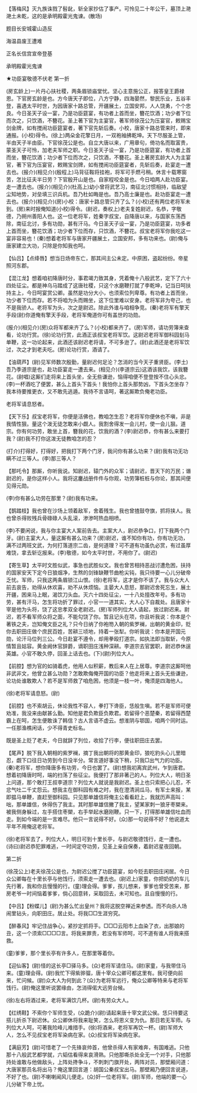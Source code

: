 <!-- { "loadSidebar": true } -->
【落梅风】灭九族诛戮了髫龀，斩全家抄估了事产。可怜见二十年公干，墓顶上滟滟土未乾，这的是承明殿霍光鬼谏。(散场)

题目长安城霍山造反

海温县废王遭难

正名长信宫宣帝登基

承明殿霍光鬼谏
　

★功臣宴敬德不伏老
第一折

(房玄龄上)一片丹心扶社稷，两条眉锁庙堂忧。坚心主意施公正，报答皇王爵禄恩。下官房玄龄是也。方今唐天子即位，八方宁静，四海晏然，黎民乐业，五谷丰登，喜遇太平时世，为因唐家十路总管，开疆展土，立国安邦，人人饶勇，个个忠良。今日圣天子设一宴，乃是功臣筵宴，有功者上首而坐，簪花饮酒；功少者下位而次之，只饮酒，不簪花。圣上著下官为主宴官，著军师徐茂公为压宴官，敕赐宝剑金牌，如有搅闹功臣筵宴者，著下官先斩后奏。小校，唐家十路总管来时，即来通报。(小校)得令。(徐上)两朵金花擎日月，一双袍袖拂乾坤。天下尽服圣上管，半由天子半由臣。下官徐茂公是也。自立大唐以来，广用章句，倚功名而取富贵，蒙圣天子可怜，加老夫军师之职。今日圣天子设一宴，乃是功臣筵宴，有功者上首而坐，簪花饮酒；功少者下位而次之，只饮酒，不簪花。圣上著房玄龄大人为主宴官，著下官为压宴官，敕赐宝剑牌，如有搅闹功臣筵宴者，先斩后奏，赴宴走一遭去也。(报介)(相见介)(殷程上)马背征鞍将挂袍，将军可手燃弓稍。休言十载寒窗苦，怎比征夫半日劳？下官殷开山是也。自家程咬金是也。今日咱两人赴功臣宴。走一遭去也。(报介)(相见介)(杜高上)幼小曾将武艺习，南征北讨惯相持，临敌望尘知地势，对垒填三识兵机。吾乃杜如晦是也。吾乃高士廉是也。赴功臣宴走一遭去也。(报介)(相见介)(房)小校：唐家十路总管只齐了么？(小校)还有两位老将军未到。(房)来时报俺知道(小校)得令。(尉迟，奏权上)老夫复姓尉迟，名恭，字敬德，乃朔州善阳人也。这一位老将军，姓秦字叔宝，自降唐以来，与国家东荡西除，南征北讨，多有功勋，甚有汗马。今日圣天子设一宴，乃是功臣筵宴，功多者上首而坐，簪花饮酒；功少者下位而存，只饮酒，不簪花。叔宝老将军你我吃这一宴非容易也！(秦)想着老将军与唐家开疆展土，立国安邦，多有功来也。(尉)俺与唐家建立大功，只除是你知我也呵。

【仙吕】【点绛唇】想当日炀帝东亡，那其间主公未定。中原困，盗起纷纷。帝星照河东郡。

【混江龙】想着咱初降唐时分，事君竭力致其身，凭着俺十八般武艺，定下了六十四处征尘。都是神乌马踏成了这唐社稷，只这个水磨鞭打就了李乾坤，记当日呵扶持主上，今日呵宴赏公卿。虽然是功分大小，也须索位列卑尊。有功者上首而坐，功少者下位而存。若不将咱为头而赐坐，这下位里难以安身。老将军非为夸己，也不是我骄人。老将军为头，次之是尉迟。除此外谁与咱相争竞。(秦)老将军有擎天手段(尉)你道俺有擎天手段，老将军俺道你可有盖世的功勋。

(报介)(相见介)(房)众将军都来齐了么？(小校)都来齐了。(房)军师，请功劳簿来查看，论功行赏。(徐)论功行赏，此酒正该叔宝老将军饮。这尉迟老将军御科园刬马单鞭，这一功论起来，此酒还该尉迟老将请，不可多逊了。(尉)此酒还是老将军饮过，次之才到老夫吃。(房)论功行赏，酒请了。

【油葫芦】(尉)见军师数次殷勤，量尉迟何足沦？怎消的当今天子重贤臣。(李土)吾乃季道宗是也，赴功臣宴走一遭去来。(相见介)(李道宗云)这酒该我饮，该我簪花。(尉唱)这厮们走将来上首头坐，全无些谦逊，恼得咱便不登登按不住心头忿。(李)一杯酒吃了便罢，甚么上首头下首头！我怕你上首头那势凶，下首头怎坐存？我本待要推更衣，又不敢先逃遁。我待不言语呵，著这厮欺负俺老功臣。

老将军请息怒者。

【天下乐】叔宝老将军，你便是活佛也，教咱怎生忍？老将军你便休也不嗔，非是我情性狠。量这个泼无徒怎敢来小觑人。我割舍得发一会儿村，使一会儿狠。道宗。你有何功劳，敢坐上首，簪我的花，饮我的酒？(李)尉迟恭，你有甚么来要打我？(尉)我不打你这泼无徒教咱怎的忍？

(打介)打得好，打得好，把我打下两个门牙，我问你有甚么功来？(尉)我有功无功瞒不过三等人。(李)那三等人？

【那吒令】那厮，你听我说。知尉迟，辕门外的众军；请尉迟，晋天下的万民；谮尉迟的，是你这样小人。我将这鏖战册件件与你观，功劳簿桩桩与你论，那其间便见得元勋。

(李)你有甚么功劳在那里？(尉)我有功来。

【鹊踏枝】我也曾在沙场上领着敌军，舍着残生。我也曾揸鼓夺旗，抓将挟人。我也曾杀得败残兵骨碌碌人头乱滚，渗渗呵热血相喷。

(李)不要闲说，我与你主宴大人案前告去。主案大人，尉迟恭争口，打下我两个门牙。(尉)主宴大人，量这厮有甚么功来？(房)尉迟，谁不知你有功，你有功无功，满不过两班文武，为何打落道宗二齿，是何道理？可不道有功虽仇必赏，有过虽厚难饶，拿去斩讫报来。(李)敬德，如今太平时世，不用你了。(尉迟)

【寄生草】太平时文胜似武，事急也武胜似文。我也曾苦相持恶战讨遭危困，扶持的国家安天下定今日狼烟净，生熬的剑锋缺鞭节曲枪尖钝，我只待要一心儿分破帝乏忧。军师，只我这两条眉锁江山恨。(徐)老将军，这才是你不该了。我与众大人前去哀告，劝得从休欢喜，劝不从休烦恼。主晏大人息怒，那尉迟舍死忘生，展土开疆，困来马上眠，渴饮刀头血。灭六十四处征尘，一十八处擅改年号。多有功劳，甚有汗马，怎生将功折了罪过，小官一一道其实，大人心下自裁处。且唐家十宰是他为头将，饶了这忠孝双全老尉迟。(房)军师列位大人请起，放过尉迟来。尉迟，若不看军师众将之面，不能勾饶了你。暂且记头在项，你且听我说：你本是个著铁之夫，岂知俺文臣之礼？只今日纳了你袍笏入朝的紫罗襕，出朝的黄金印，贬你去职田庄做个庶民百姓，苦耕三顷地，持着一张犁。你听我说：你本是开国元勋，论汗马位列三公。今日赴宴不遵令，却用拳殴打道宗。如执法即当取斩，今原情暂且姑容。黄金阙休官辞爵，谪职田庄浅种深耕。李道宗去官罢职，尉迟恭休逞英雄。小官不敢久停，回圣上话去也。(下)(尉)列位大人。

【前腔】想为官的如骑着虎，他用人似积薪，教后来人在上居尊。李道宗这厮呵他非武非文，他曾立甚么功勋？怎敢欺侮俺开国的功臣？他走将来上首头无些谦逊，论功处谁敢欺人？若不是军师救了咱危困，他须是一枝一叶，俺须是四海他人。

(徐)老将军请息怒。(尉)

【前腔】也不索胡云，休论我性不容人，拳打下谗臣，恁般生嗔。若不是军师可便劝准，我没来由献甚么勤。知他是君负欺臣负欺君。若留得个恶楚秦，若留得西楚霸上在呵，怎生便敢诛了韩信？古人言语不虚云。想淮阴与鄂国，咱两个同时运。一任那渔樵闲话，少不得青史标名。

既是圣上贬了老夫，今日就辞了列位，收拾了行李，便往职田庄去罢。

【尾声】脱下我入朝相的紫罗襕，摘丁我出朝将的那黄金印，狼吃豹头心儿里暗忍，觑下口往日功劳到今日没半分。常言道好事没下稍，只我□出气力的功臣。(秦)老将军，想你降唐多有功劳，今日也罢了。(尉)想我初离宾武州，乍到唐君。想着初降唐时呵，端的扫荡了些征尘。我便打了那非著己的人。列位大人，明日圣上问道，那个敢打王叔李道宗？列位大人就说是我尉迟。圣上也只索把心儿忍，不忿气吐二千丈怨云。想我主在御科园有难之时，我在澄清涧瓜马，有军士来报，某即揾马单鞭，直赶至御科园。只见那单雄信将俺主公看看赶上，我就历声高叫：咄，那单雄信，休得伤了我主。其时那单雄信撇了我主，望某家刺一狼牙枣槊来。被我侧身躲过，左手搭住枣槊，右手举起水磨刚鞭。只一下，打得那单雄信吐血而走。到如今端的是一言难尽。他只一言说得不好。(众)那一句说得不好？他说道太平年不用俺这老将军。

(徐)老将军去了，列位大人，明日可到十里长亭，与尉迟敬德饯行，走一遭也。(诗曰)尉迟恭犯罪难逃，一时间定夺功劳，见圣上亲自保奏，着尉迟星夜回朝。

第二折

(徐茂公上)老夫徐茂公是也，为尉迟公搅了功臣筵宴，如今贬去职田庄闲居。今日众公卿每在十里长亭与他饯行，须索走一遭去也。(尉迟上)家童，你把奶奶的车儿先行著，我和你且慢慢的行。(童)理会得。爹爹，孩儿想来，爹爹也曾受苦来，那房老爷一时间恼着爹爹，倘心回意转，采取回去，未可知也。且自慢慢的行。

【中吕】【粉蝶儿】(尉)为甚么忙出皇州？我将这脱空禅近来参透。而不向杀人场闹里钻头，向职田庄。居止处。将我□□生涯穷究。

【醉春风】牢记住战争心，紧抄定抓将手。□□□云阳市上血染了衣，出那娘的丑，这一个须索□□□□言。将我来罪责，若没有军师呵，可不道有谁人将我来搭救。

(童)爹爹，那个里长亭有许多人，在那里等着你。

【迎仙客】(尉)怪的这长亭□驿马多。(众)老将军请住马。(尉)家童，与我带住马来。(童)理会得。(尉)我忙下得紫骅骝，唐十宰众公卿可都这里有。我可便向前来，忙问候。(尉)众大人为何到此？(众)为老将军远行，俺众公卿等特来与老将军饯行。(尉)俺这里听说罢缘由，怎消得偌大远劳台候。

(徐)左右将酒过来，老将军满饮几杯。(尉)有劳众大人。

【红绣鞋】不索你个军师生受，(众跪介)(尉)请起来唐十宰文武公侯。恁只待要这搭儿折杀下尉迟休。众公卿休将我来耻笑，怎么将恩义变为仇。那日若无军师。与列位大人呵，可著我险峰儿难措手。(徐)将酒来，老将军再饮一杯。(尉)军师大人，怎么不见叔宝老将军染病在家。(众)叔宝将军染病在家。

【满庭芳】(尉)可惜老了一个先锋哀帅首，他曾杀得人有家难奔，有国难逃。只他那十八般武艺都学就，六韬估看得来哀滑熟。只他那嘶杀处全无一个对手，只他那持处谁敢与他做敌头，上阵处搀争斗，不刺刺门旗开处，两阵对员，那壁厢问道：大唐家那员名将出马？俺这里回言道：胡国公秦叔宝出马。那壁厢乃便回言说道，不好了也。(尉)不喇喇闻风儿便走。(众)奸一位老将军。(尉)军师，他端的要一心儿分破下帝上忧。

